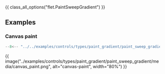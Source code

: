 {{ class_all_options("flet.PaintSweepGradient") }}

## Examples

### Canvas paint

```python
--8<-- "../../examples/controls/types/paint_gradient/paint_sweep_gradient/canvas_paint.py"
```

{{ image("../examples/controls/types/paint_gradient/paint_sweep_gradient/media/canvas_paint.png", alt="canvas-paint", width="80%") }}
